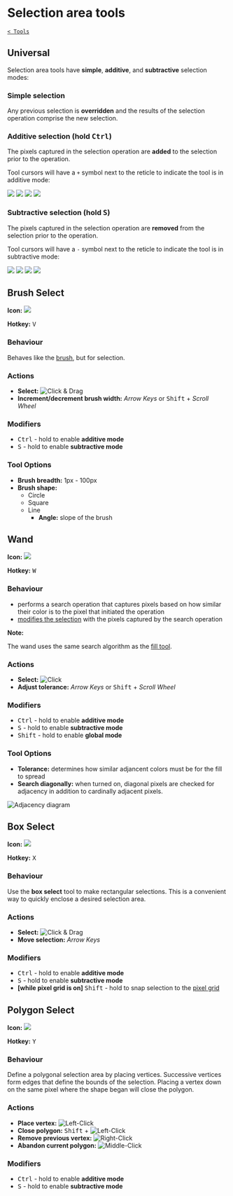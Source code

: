 # Selection area tools

[`< Tools`](./tools.md)

## Universal

Selection area tools have **simple**, **additive**, and **subtractive** selection modes:

### Simple selection

Any previous selection is **overridden** and the results of the selection operation comprise the new selection.

### Additive selection (hold <kbd>Ctrl</kbd>)

The pixels captured in the selection operation are **added** to the selection prior to the operation.

Tool cursors will have a `+` symbol next to the reticle to indicate the tool is in additive mode:

![](https://raw.githubusercontent.com/stipple-effect/stipple-effect/master/res/cursors/reticle_additive.png) 
![](https://raw.githubusercontent.com/stipple-effect/stipple-effect/master/res/cursors/wand_additive.png) 
![](https://raw.githubusercontent.com/stipple-effect/stipple-effect/master/res/cursors/box_select_additive.png) 
![](https://raw.githubusercontent.com/stipple-effect/stipple-effect/master/res/cursors/polygon_select_additive.png)

### Subtractive selection (hold <kbd>S</kbd>)

The pixels captured in the selection operation are **removed** from the selection prior to the operation.

Tool cursors will have a `-` symbol next to the reticle to indicate the tool is in subtractive mode:

![](https://raw.githubusercontent.com/stipple-effect/stipple-effect/master/res/cursors/reticle_subtractive.png) 
![](https://raw.githubusercontent.com/stipple-effect/stipple-effect/master/res/cursors/wand_subtractive.png) 
![](https://raw.githubusercontent.com/stipple-effect/stipple-effect/master/res/cursors/box_select_subtractive.png) 
![](https://raw.githubusercontent.com/stipple-effect/stipple-effect/master/res/cursors/polygon_select_subtractive.png)

## Brush Select

**Icon:** ![](https://raw.githubusercontent.com/stipple-effect/stipple-effect/master/res/icons/brush_select.png)

**Hotkey:** <kbd>V</kbd>

### Behaviour

Behaves like the [brush](./brush.md), but for selection.

### Actions

* **Select:** ![Click & Drag](./assets/ui/click-drag.gif "Click & Drag")
* **Increment/decrement brush width:** *Arrow Keys* or <kbd>Shift</kbd> + *Scroll Wheel*

### Modifiers

* <kbd>Ctrl</kbd> - hold to enable **additive mode**
* <kbd>S</kbd> - hold to enable **subtractive mode**

### Tool Options

* **Brush breadth:** 1px - 100px
* **Brush shape:**
  * Circle
  * Square
  * Line
    * **Angle:** slope of the brush

## Wand

**Icon:** ![](https://raw.githubusercontent.com/stipple-effect/stipple-effect/master/res/icons/wand.png)

**Hotkey:** <kbd>W</kbd>

### Behaviour

* performs a search operation that captures pixels based on how similar their color is to the pixel that initiated the operation
* [modifies the selection](#universal) with the pixels captured by the search operation

**Note:**

The wand uses the same search algorithm as the [fill tool](./fill-tool.md).

### Actions

* **Select:** ![Click](./assets/ui/click.gif "Click (left or right)")
* **Adjust tolerance:** *Arrow Keys* or <kbd>Shift</kbd> + *Scroll Wheel*

### Modifiers

* <kbd>Ctrl</kbd> - hold to enable **additive mode**
* <kbd>S</kbd> - hold to enable **subtractive mode**
* <kbd>Shift</kbd> - hold to enable **global mode**

### Tool Options

* **Tolerance:** determines how similar adjancent colors must be for the fill to spread
* **Search diagonally:** when turned on, diagonal pixels are checked for adjacency in addition to cardinally adjacent pixels.

![Adjacency diagram](./assets/theory/adjacency.png)

## Box Select

**Icon:** ![](https://raw.githubusercontent.com/stipple-effect/stipple-effect/master/res/icons/box_select.png)

**Hotkey:** <kbd>X</kbd>

### Behaviour

Use the **box select** tool to make rectangular selections. This is a convenient way to quickly enclose a desired selection area.

### Actions

* **Select:** ![Click & Drag](./assets/ui/click-drag.gif "Click & Drag")
* **Move selection:** *Arrow Keys*

### Modifiers

* <kbd>Ctrl</kbd> - hold to enable **additive mode**
* <kbd>S</kbd> - hold to enable **subtractive mode**
* **[while pixel grid is on]** <kbd>Shift</kbd> - hold to snap selection to the [pixel grid](./pixel-grid.md)

## Polygon Select

**Icon:** ![](https://raw.githubusercontent.com/stipple-effect/stipple-effect/master/res/icons/polygon_select.png)

**Hotkey:** <kbd>Y</kbd>

### Behaviour

Define a polygonal selection area by placing vertices. Successive vertices form edges that define the bounds of the selection. Placing a vertex down on the same pixel where the shape began will close the polygon.

### Actions

* **Place vertex:** ![Left-Click](./assets/ui/left-click.png "Left-Click")
* **Close polygon:** <kbd>Shift</kbd> + ![Left-Click](./assets/ui/left-click.png "Left-Click")
* **Remove previous vertex:** ![Right-Click](./assets/ui/right-click.png "Right-Click")
* **Abandon current polygon:** ![Middle-Click](./assets/ui/middle-click.png "Middle-Click")

### Modifiers

* <kbd>Ctrl</kbd> - hold to enable **additive mode**
* <kbd>S</kbd> - hold to enable **subtractive mode**
